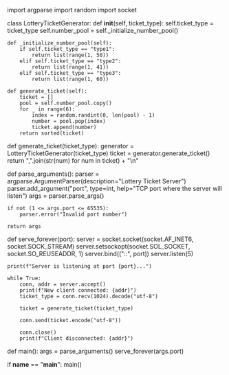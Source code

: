 import argparse
import random
import socket

class LotteryTicketGenerator:
    def __init__(self, ticket_type):
        self.ticket_type = ticket_type
        self.number_pool = self._initialize_number_pool()

    def _initialize_number_pool(self):
        if self.ticket_type == "type1":
            return list(range(1, 50))
        elif self.ticket_type == "type2":
            return list(range(1, 41))
        elif self.ticket_type == "type3":
            return list(range(1, 60))

    def generate_ticket(self):
        ticket = []
        pool = self.number_pool.copy()
        for _ in range(6):
            index = random.randint(0, len(pool) - 1)
            number = pool.pop(index)
            ticket.append(number)
        return sorted(ticket)


def generate_ticket(ticket_type):
    generator = LotteryTicketGenerator(ticket_type)
    ticket = generator.generate_ticket()
    return ",".join(str(num) for num in ticket) + "\n"


def parse_arguments():
    parser = argparse.ArgumentParser(description="Lottery Ticket Server")
    parser.add_argument("port", type=int, help="TCP port where the server will listen")
    args = parser.parse_args()

    if not (1 <= args.port <= 65535):
        parser.error("Invalid port number")

    return args


def serve_forever(port):
    server = socket.socket(socket.AF_INET6, socket.SOCK_STREAM)
    server.setsockopt(socket.SOL_SOCKET, socket.SO_REUSEADDR, 1)
    server.bind(("::", port))
    server.listen(5)

    print(f"Server is listening at port {port}...")

    while True:
        conn, addr = server.accept()
        print(f"New client connected: {addr}")
        ticket_type = conn.recv(1024).decode("utf-8")

        ticket = generate_ticket(ticket_type)

        conn.send(ticket.encode("utf-8"))

        conn.close()
        print(f"Client disconnected: {addr}")


def main():
    args = parse_arguments()
    serve_forever(args.port)


if __name__ == "__main__":
    main()
